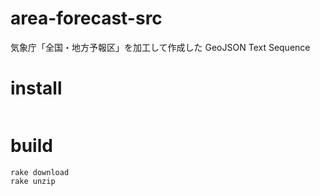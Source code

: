 # area-forecast-src
気象庁「全国・地方予報区」を加工して作成した GeoJSON Text Sequence

# install
```console
```

# build
```console
rake download
rake unzip
```
